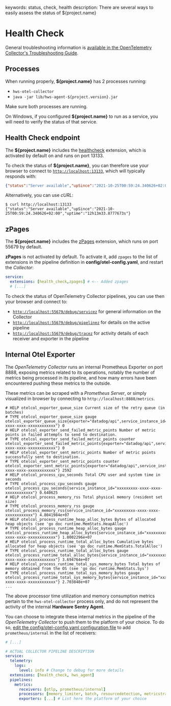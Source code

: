 keywords: status, check, health
description: There are several ways to easily assess the status of ${project.name}

# Health Check

<!-- MACRO{toc|fromDepth=1|toDepth=2|id=toc} -->

General troubleshooting information is [available in the OpenTelemetry Collector's Troubleshooting Guide](https://github.com/open-telemetry/opentelemetry-collector/blob/main/docs/troubleshooting.md).

## Processes

When running properly, **${project.name}** has 2 processes running:

* `hws-otel-collector`
* `java -jar lib/hws-agent-${project.version}.jar`

Make sure both processes are running.

On Windows, if you configured **${project.name}** to run as a service, you will need to verify the status of that service.

## Health Check endpoint

The **${project.name}** includes the [healthcheck](https://github.com/open-telemetry/opentelemetry-collector-contrib/tree/main/extension/healthcheckextension) extension, which is activated by default on and runs on port 13133.

To check the status of **${project.name}**, you can therefore use your browser to connect to [`http://localhost:13133`](http://localhost:13133), which will typically responds with:

```json
{"status":"Server available","upSince":"2021-10-25T00:59:24.340626+02:00","uptime":"12h12m21.5832293s"}
```

Alternatively, you can use *cURL*:

```shell-session
$ curl http://localhost:13133
{"status":"Server available","upSince":"2021-10-25T00:59:24.340626+02:00","uptime":"12h13m33.8777673s"}
```

## zPages

The **${project.name}** includes the [zPages](https://github.com/open-telemetry/opentelemetry-collector/tree/main/extension/zpagesextension) extension, which runs on port 55679 by default.

**zPages** is not activated by default. To activate it, add `zpages` to the list of extensions in the pipeline definition in **config/otel-config.yaml**, and restart the *Collector*:

```yaml
service:
  extensions: [health_check,zpages] # <-- Added zpages
  # [...]
```

To check the status of OpenTelemetry Collector pipelines, you can use then your browser and connect to:

* [`http://localhost:55679/debug/servicez`](http://localhost:55679/debug/servicez) for general information on the Collector
* [`http://localhost:55679/debug/pipelinez`](http://localhost:55679/debug/pipelinez) for details on the active pipeline
* [`http://localhost:55679/debug/tracez`](http://localhost:55679/debug/tracez) for activity details of each receiver and exporter in the pipeline

## Internal Otel Exporter

The *OpenTelemetry Collector* runs an internal Prometheus Exporter on port 8888, exposing metrics related to its operations, notably the number of metrics being processed in its pipeline, and how many errors have been encountered pushing these metrics to the outside.

These metrics can be scraped with a *Prometheus Server*, or simply visualized in browser by connecting to `http://localhost:8888/metrics`.

```text
# HELP otelcol_exporter_queue_size Current size of the retry queue (in batches)
# TYPE otelcol_exporter_queue_size gauge
otelcol_exporter_queue_size{exporter="datadog/api",service_instance_id="xxxxxxxxx-xxxx-xxxx-xxxxxxxxxxxx"} 0
# HELP otelcol_exporter_send_failed_metric_points Number of metric points in failed attempts to send to destination.
# TYPE otelcol_exporter_send_failed_metric_points counter
otelcol_exporter_send_failed_metric_points{exporter="datadog/api",service_instance_id="xxxxxxxxx-xxxx-xxxx-xxxxxxxxxxxx"} 0
# HELP otelcol_exporter_sent_metric_points Number of metric points successfully sent to destination.
# TYPE otelcol_exporter_sent_metric_points counter
otelcol_exporter_sent_metric_points{exporter="datadog/api",service_instance_id="xxxxxxxxx-xxxx-xxxx-xxxxxxxxxxxx"} 2592
# HELP otelcol_process_cpu_seconds Total CPU user and system time in seconds
# TYPE otelcol_process_cpu_seconds gauge
otelcol_process_cpu_seconds{service_instance_id="xxxxxxxxx-xxxx-xxxx-xxxxxxxxxxxx"} 0.640625
# HELP otelcol_process_memory_rss Total physical memory (resident set size)
# TYPE otelcol_process_memory_rss gauge
otelcol_process_memory_rss{service_instance_id="xxxxxxxxx-xxxx-xxxx-xxxxxxxxxxxx"} 4.8041984e+07
# HELP otelcol_process_runtime_heap_alloc_bytes Bytes of allocated heap objects (see 'go doc runtime.MemStats.HeapAlloc')
# TYPE otelcol_process_runtime_heap_alloc_bytes gauge
otelcol_process_runtime_heap_alloc_bytes{service_instance_id="xxxxxxxxx-xxxx-xxxx-xxxxxxxxxxxx"} 1.0002296e+07
# HELP otelcol_process_runtime_total_alloc_bytes Cumulative bytes allocated for heap objects (see 'go doc runtime.MemStats.TotalAlloc')
# TYPE otelcol_process_runtime_total_alloc_bytes gauge
otelcol_process_runtime_total_alloc_bytes{service_instance_id="xxxxxxxxx-xxxx-xxxx-xxxxxxxxxxxx"} 3.694764e+07
# HELP otelcol_process_runtime_total_sys_memory_bytes Total bytes of memory obtained from the OS (see 'go doc runtime.MemStats.Sys')
# TYPE otelcol_process_runtime_total_sys_memory_bytes gauge
otelcol_process_runtime_total_sys_memory_bytes{service_instance_id="xxxxxxxxx-xxxx-xxxx-xxxxxxxxxxxx"} 2.703848e+07
...
```

The above processor time utilization and memory consumption metrics pertain to the `hws-otel-collector` process only, and do not represent the activity of the internal **Hardware Sentry Agent**.

You can choose to integrate these internal metrics in the pipeline of the *OpenTelemetry Collector* to push them to the platform of your choice. To do so, [edit the config/otel-config.yaml configuration file](../configuration/configure-otel.md) to add `prometheus/internal` in the list of receivers:

```yaml
# [...]

# ACTUAL COLLECTOR PIPELINE DESCRIPTION
service:
  telemetry:
    logs:
      level: info # Change to debug for more details
  extensions: [health_check, hws_agent]
  pipelines:
    metrics:
      receivers: [otlp, prometheus/internal]
      processors: [memory_limiter, batch, resourcedetection, metricstransform]
      exporters: [...] # List here the platform of your choice
```
